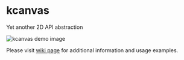 # kcanvas
Yet another 2D API abstraction

![kcanvas demo image](https://raw.githubusercontent.com/livingcreative/kcanvas/master/demo.jpg)

Please visit [wiki page](https://github.com/livingcreative/kcanvas/wiki) for additional information and usage examples.